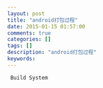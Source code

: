 ```yaml
---
layout: post
title: "android打包过程"
date: 2015-01-15 01:57:00 
comments: true
categories: []
tags: []
description: "android打包过程"
keywords: 
---
```



 
  
   
   
  
 
 
  
  
 
 
  
   
   
  
 
 
  
   
    
     Build System
    
   
  
 
 
  
  
 


